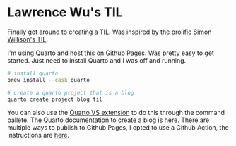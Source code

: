 # Lawrence Wu's TIL

Finally got around to creating a TIL. Was inspired by the prolific [Simon Willison's TIL](https://til.simonwillison.net/).

I'm using Quarto and host this on Github Pages. Was pretty easy to get started. Just need to install Quarto and I was off and running.

```bash
# install quarto
brew install --cask quarto

# create a quarto project that is a blog
quarto create project blog til
```

You can also use the [Quarto VS extension](https://quarto.org/docs/tools/vscode.html) to do this through the command pallete. The Quarto documentation to create a blog is [here](https://quarto.org/docs/websites/website-blog.html). There are multiple ways to publish to Github Pages, I opted to use a Github Action, the instructions are [here](https://quarto.org/docs/publishing/github-pages.html#github-action).